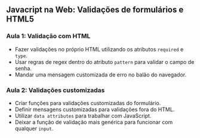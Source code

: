 ## Javacript na Web: Validações de formulários e HTML5

### Aula 1: Validação com HTML

- Fazer validações no próprio HTML utilizando os atributos `required` e `type`.
- Usar regras de regex dentro do atributo `pattern` para validar o campo de senha.
- Mandar uma mensagem customizada de erro no balão do navegador.

### Aula 2: Validações customizadas

- Criar funções para validações customizadas do formulário.
- Definir mensagens customizadas para validações fora do HTML.
- Utilizar `data attributes` para trabalhar com JavaScript.
- Deixar a função de validação mais genérica para funcionar com qualquer `input`.
